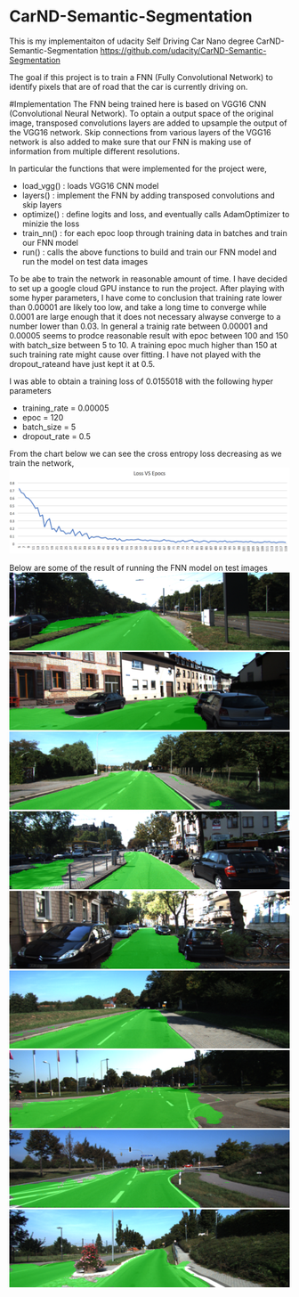 # CarND-Semantic-Segmentation
This is my implementaiton of udacity Self Driving Car Nano degree CarND-Semantic-Segmentation
https://github.com/udacity/CarND-Semantic-Segmentation

The goal if this project is to train a FNN (Fully Convolutional Network) to identify pixels that are of road that the car is currently driving on.

#Implementation
The FNN being trained here is based on VGG16 CNN (Convolutional Neural Network). To optain a output space of the original image, transposed convolutions layers are added to upsample the output of the VGG16 network. Skip connections from various layers of the VGG16 network is also added to make sure that our FNN is making use of information from multiple different resolutions.

In particular the functions that were implemented for the project were, 
* load_vgg() : loads VGG16 CNN model
* layers() : implement the FNN by adding transposed convolutions and skip layers
* optimize() : define logits and loss, and eventually calls AdamOptimizer to minizie the loss
* train_nn() : for each epoc loop through training data in batches and train our FNN model
* run() : calls the above functions to build and train our FNN model and run the model on test data images 

To be abe to train the network in reasonable amount of time. I have decided to set up a google cloud GPU instance to run the project. 
After playing with some hyper parameters, I have come to conclusion that training rate lower than 0.00001 are likely too low, and take a long time to converge while 0.0001 are large enough that it does not necessary alwayse converge to a number lower than 0.03. In general a trainig rate between 0.00001 and 0.00005 seems to prodce reasonable result with epoc between 100 and 150 with batch_size between 5 to 10. A training epoc much higher than 150 at such training rate might cause over fitting. I have not played with the dropout_rateand have just kept it at 0.5.

I was able to obtain a training loss of 0.0155018 with the following hyper parameters
* training_rate = 0.00005
* epoc = 120
* batch_size = 5
* dropout_rate = 0.5

From the chart below we can see the cross entropy loss decreasing as we train the network,
![alt text](readme_img/lossVSepoc.png)

Below are some of the result of running the FNN model on test images
![alt text](readme_img/um_000000.png)
![alt text](readme_img/um_000095.png)
![alt text](readme_img/umm_000050.png)
![alt text](readme_img/uu_000000.png)
![alt text](example_output/uu_000099.png)
![alt text](example_output/um_000050.png)
![alt text](example_output/umm_000000.png)
![alt text](example_output/umm_000093.png)
![alt text](example_output/uu_000050.png)
